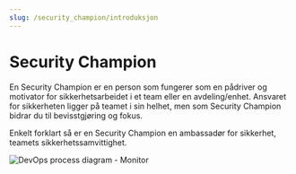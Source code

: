 ```yaml
--- 
slug: /security_champion/introduksjon
---
```

# Security Champion

<div className="row category-into">
    <div className="column">
        <p> 
            En Security Champion er en person som fungerer som en pådriver og motivator for sikkerhetsarbeidet i et team eller en avdeling/enhet. Ansvaret for sikkerheten ligger på teamet i sin helhet, men som Security Champion bidrar du til bevisstgjøring og fokus.
        </p>
        <p>
            Enkelt forklart så er en Security Champion en ambassadør for sikkerhet, teamets sikkerhetssamvittighet.
        </p>
    </div>
    <div className="column">
        <img alt="DevOps process diagram - Monitor" src="/img/devops_monitor.svg"/>
    </div>
</div>
